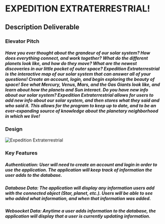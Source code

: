 # EXPEDITION EXTRATERRESTRIAL!
## Description Deliverable

### Elevator Pitch
##### Have you ever thought about the grandeur of our solar system? How does everything connect, and work together? What do the different planets look like, and how do they move? What are the newest discoveries in our little pocket of outer space? Expedition Extraterrestrial is the interactive map of our solar system that can answer all of your questions! Create an account, login, and begin exploring the beauty of space! See what Mercury, Venus, Mars, and the Gas Giants look like, and learn about how the planets and Sun interact. Do you have new info about our solar system? Expedition Extraterrestrial allows for users to add new info about our solar system, and then stores what they said and who said it. This allows for the program to keep up to date, and to be an ever-expanding source of knowledge about the planetary neighborhood in which we live!

### Design
![Expedition Extraterrestrial](https://github.com/qbarger/Startup-App/assets/54420597/67f0d492-a028-4b49-8056-941f0019a103)

### Key Features
##### Authentication: User will need to create an account and login in order to use the application. The application will keep track of information the user adds to the database.
##### Database Data: The application will display any information users add with the connected object (Star, planet, etc.). Users will be able to see who added what information, and when that information was added.
##### Websocket Data: Anytime a user adds information to the database, the application will display that a user is currently updating information.
